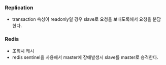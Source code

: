 ### Replication
* transaction 속성이 readonly일 경우 slave로 요청을 보내도록해서 요청을
분담한다.
### Redis
* 조회시 캐시
* redis sentinel을 사용해서 master에 장애발생시 slave를 master로 승격한다.
